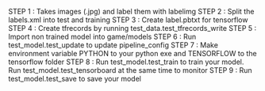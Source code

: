STEP 1 : Takes images (.jpg) and label them with labelimg
STEP 2 : Split the labels.xml into test and training
STEP 3 : Create label.pbtxt for tensorflow
STEP 4 : Create tfrecords by running test_data.test_tfrecords_write
STEP 5 : Import non trained model into game/models
STEP 6 : Run test_model.test_update to update pipeline_config
STEP 7 : Make environment variable PYTHON to your python exe and TENSORFLOW to the tensorflow folder
STEP 8 : Run test_model.test_train to train your model. Run test_model.test_tensorboard at the same time to monitor
STEP 9 : Run test_model.test_save to save your model